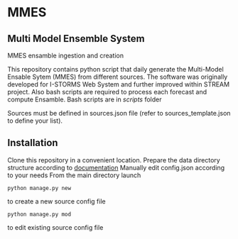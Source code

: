 # MMES
## Multi Model Ensemble System
MMES ensamble ingestion and creation

This repository contains python script that daily generate the Multi-Model Ensable Sytem (MMES)
from different sources.
The software was originally developed for I-STORMS Web System and further improved within STREAM project.
Also bash scripts are required to process each forecast and compute Ensamble. Bash scripts are in *scripts* folder 

Sources must be defined in sources.json file (refer to sources_template.json to define your list).

## Installation
Clone this repository in a convenient location.
Prepare the data directory structure according to [documentation](https://cnr-ismar.github.io/mmes_creation/_build/html/index.html)
Manually edit config.json according to your needs
From the main directory launch

```
python manage.py new
```

to create a new source config file

```
python manage.py mod
```

to edit existing source config file



